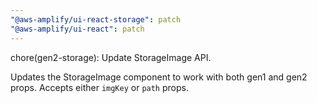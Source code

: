 ```yaml
---
"@aws-amplify/ui-react-storage": patch
"@aws-amplify/ui-react": patch
---
```


chore(gen2-storage): Update StorageImage API.

Updates the StorageImage component to work with both gen1 and gen2 props. Accepts either `imgKey` or `path` props.
